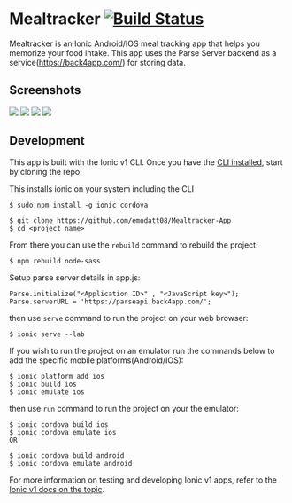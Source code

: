 # Mealtracker [![Build Status](https://travis-ci.org/NativeScript/sample-Groceries.svg?branch=release)](https://travis-ci.org/NativeScript/sample-Groceries)

Mealtracker is an Ionic Android/IOS meal tracking app that helps you memorize your food intake. This app uses the Parse Server backend as a service(https://back4app.com/) for storing data.


<h2 id="screenshots">Screenshots</h2>

![](assets/screenshots/meal_a.png)
![](assets/screenshots/meal_b.png)
![](assets/screenshots/meal_c.png)
![](assets/screenshots/meal_d.png)



<h2 id="development">Development</h2>

This app is built with the Ionic v1 CLI. Once you have the [CLI installed](https://ionicframework.com/docs/v1/), start by cloning the repo:


This installs ionic on your system including the CLI 
```
$ sudo npm install -g ionic cordova
```

```
$ git clone https://github.com/emodatt08/Mealtracker-App
$ cd <project name>
```

From there you can use the `rebuild` command to rebuild the project:

```
$ npm rebuild node-sass

```

Setup parse server details in app.js:
```
Parse.initialize("<Application ID>" , "<JavaScript key>");
Parse.serverURL = 'https://parseapi.back4app.com/';
```
then use `serve` command to run the project on your web browser:

```
$ ionic serve --lab
```

If you wish to run the project on an emulator run the commands below to add the specific  mobile platforms(Android/IOS):

```
$ ionic platform add ios
$ ionic build ios
$ ionic emulate ios
```

then use `run` command to run the project on your the emulator:

```
$ ionic cordova build ios
$ ionic cordova emulate ios
OR

$ ionic cordova build android
$ ionic cordova emulate android

```


For more information on testing and developing Ionic v1 apps, refer to the [Ionic v1 docs on the topic](https://ionicframework.com/docs/v1/guide/testing.html).
